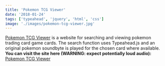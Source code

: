 ```yaml
---
title: 'Pokemon TCG Viewer'
date: '2018-01-24'
tags: ['typeahead', 'jquery', 'html', 'css']
image: './images/pokemon-tcg-viewer.jpg'
---
```


[Pokemon TCG Viewer] is a website for searching and viewing pokemon trading card game cards. The search function uses Typeahead.js and an original pokemon soundbyte is played for the chosen card where available. **You can visit the site here (WARNING: expect potentially loud audio):** [Pokemon TCG Viewer]

<!--- reference links --->

[pokemon tcg viewer]: https://darrenbritton.com/pokemon-TCG-viewer/
